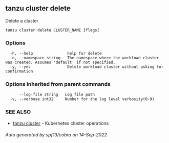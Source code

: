 ## tanzu cluster delete

Delete a cluster

```
tanzu cluster delete CLUSTER_NAME [flags]
```

### Options

```
  -h, --help               help for delete
  -n, --namespace string   The namespace where the workload cluster was created. Assumes 'default' if not specified.
  -y, --yes                Delete workload cluster without asking for confirmation
```

### Options inherited from parent commands

```
      --log-file string   Log file path
  -v, --verbose int32     Number for the log level verbosity(0-9)
```

### SEE ALSO

* [tanzu cluster](tanzu_cluster.md)	 - Kubernetes cluster operations

###### Auto generated by spf13/cobra on 14-Sep-2022
